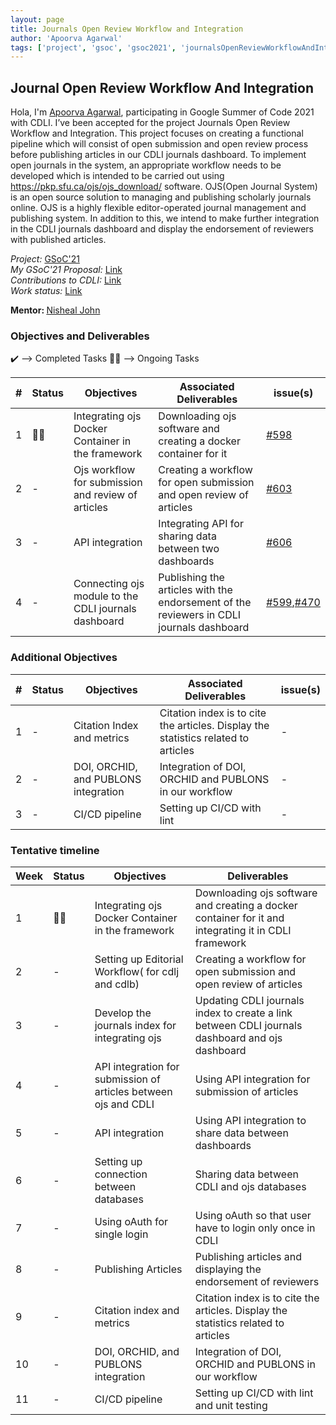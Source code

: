```yaml
---
layout: page
title: Journals Open Review Workflow and Integration
author: 'Apoorva Agarwal'
tags: ['project', 'gsoc', 'gsoc2021', 'journalsOpenReviewWorkflowAndIntegration']
---
```


## Journal Open Review Workflow And Integration

Hola, I'm <a href="https://www.linkedin.com/in/apoorva-agarwal-8420ab1b3/">Apoorva Agarwal</a>, participating in Google Summer of Code 2021 with CDLI. I’ve been accepted for the project Journals Open Review Workflow and Integration. This project focuses on creating a functional pipeline which will consist of open submission and open review process before publishing articles in our CDLI journals dashboard. To implement  open journals in the system,  an appropriate workflow needs to be developed which is intended to be carried out using https://pkp.sfu.ca/ojs/ojs_download/ software. OJS(Open Journal System) is an open source solution to managing and publishing scholarly journals online. OJS is a highly flexible editor-operated journal management and publishing system. In addition to this, we intend to make further integration in the CDLI journals dashboard and display the endorsement of reviewers with published articles.

<i>Project:</i>
<a href="https://summerofcode.withgoogle.com/projects/#6225579101126656">GSoC'21</a>
<br>
<i>My GSoC'21 Proposal:</i>
<a href="https://docs.google.com/document/d/1Bq1Be4UYaF08vBwasERpx2kiWuiVPWdkSEHBM-owUx4/edit#heading=h.rti1bbjk8idf">Link</a>
<br>
<i>Contributions to CDLI:</i>
<a href="https://gitlab.com/cdli/framework/-/merge_requests?scope=all&utf8=%E2%9C%93&state=all&author_username=apoorva1509">Link<a>
<br>
<i>Work status:</i>
<a href="https://drive.google.com/drive/folders/15kmsiilnMfBEomd03VwUyAmDdcU-lmBV?usp=sharing">Link<a>
<br>

<b>Mentor: </b> <a href='mailto:nisheal.work@gmail.com'>Nisheal John</a>

### Objectives and Deliverables

:heavy_check_mark: --> Completed Tasks
:man_technologist: --> Ongoing Tasks

| \# | Status  | Objectives                    | Associated Deliverables         | issue(s) |
| --- | --- | ----------------------------- | ---------------------------------------------- | -------- |
| 1 | :man_technologist: | Integrating ojs Docker Container in the framework | Downloading ojs software and creating a docker container for it | <a href="https://gitlab.com/cdli/framework/-/issues/598">#598</a> |
| 2 | - | Ojs workflow for submission and review of articles | Creating a workflow for open submission and open review of articles | <a href="https://gitlab.com/cdli/framework/-/issues/603">#603</a> |
| 3 | - |  API integration | Integrating API for sharing data between two dashboards | <a href="https://gitlab.com/cdli/framework/-/issues/606">#606</a> |
| 4 | - | Connecting ojs module to the CDLI journals dashboard | Publishing the articles with the endorsement of the reviewers in CDLI journals dashboard | <a href="https://gitlab.com/cdli/framework/-/issues/599">#599</a>,<a href="https://gitlab.com/cdli/framework/-/issues/470">#470</a> |

### Additional Objectives

| \# | Status  | Objectives         | Associated Deliverables                                             | issue(s) |
| --- | --- | ------------------ | ------------------------------------------------------------------- | -------- |
| 1 | - | Citation Index and metrics | Citation index is to cite the articles. Display the statistics related to articles | - |
| 2 | - | DOI, ORCHID, and PUBLONS integration | Integration of DOI, ORCHID and PUBLONS in our workflow | - |
| 3 | - | CI/CD pipeline | Setting up CI/CD with lint | - |

### Tentative timeline  

| Week  | Status | Objectives | Deliverables |
|---|---|---|---|
| 1 | :man_technologist: | Integrating ojs Docker Container in the framework | Downloading ojs software and creating a docker container for it and integrating it in CDLI framework| 
| 2 | - | Setting up Editorial Workflow( for cdlj and cdlb) | Creating a workflow for open submission and open review of articles |
| 3 | - | Develop the journals index for integrating ojs | Updating CDLI journals index to create a link between CDLI journals dashboard and ojs dashboard | 
| 4 | - | API integration for submission of articles between ojs and CDLI | Using API integration for submission of articles | 
| 5 | - | API integration | Using API integration to share data between dashboards | 
| 6 | - | Setting up connection between databases | Sharing data between CDLI and ojs databases | 
| 7 | - | Using oAuth for single login | Using oAuth so that user have to login only once in CDLI |
| 8 | - | Publishing Articles | Publishing articles and displaying the endorsement of reviewers | 
| 9 | - | Citation index and metrics | Citation index is to cite the articles. Display the statistics related to articles |
| 10 | - | DOI, ORCHID, and PUBLONS integration | Integration of DOI, ORCHID and PUBLONS in our workflow | 
| 11 | - | CI/CD pipeline | Setting up CI/CD with lint  and unit testing | 
  
